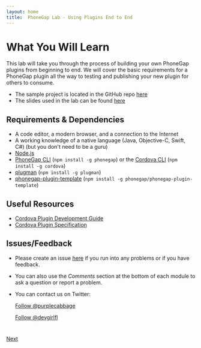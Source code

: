 ```yaml
---
layout: home
title:  PhoneGap Lab - Using Plugins End to End
---
```


# What You Will Learn

This lab will take you through the process of building your own PhoneGap plugins from beginning to end. We will cover
the basic requirements for a PhoneGap plugin all the way to testing and publishing your new plugin for others to consume.

- The sample project is located in the GitHub repo [here](https://github.com/phonegap/workshop-plugins)
- The slides used in the lab can be found [here](http://link)

<!--TODO: Add slides link in above-->

## Requirements & Dependencies

<!--TODO: Specific versions listed below? Node? -->

- A code editor, a modern browser, and a connection to the Internet
- A working knowledge of a native language (Java, Objective-C, Swift, C#) (but you don't need to be a guru)
- [Node.js](https://nodejs.org/)
- [PhoneGap CLI](https://www.npmjs.com/package/phonegap) (`npm install -g phonegap`) or the [Cordova CLI](https://www.npmjs.com/package/cordova-cli) (`npm install -g cordova`)
- [plugman](https://www.npmjs.com/package/plugman) (`npm install -g plugman`)
- [phonegap-plugin-template](https://github.com/phonegap/phonegap-plugin-template) (`npm install -g phonegap/phonegap-plugin-template`)

## Useful Resources

- [Cordova Plugin Development Guide](https://cordova.apache.org/docs/en/latest/guide/hybrid/plugins/)
- [Cordova Plugin Specification](https://cordova.apache.org/docs/en/latest/plugin_ref/spec.html)

## Issues/Feedback

- Please create an issue [here](https://github.com/phonegap/workshop-plugins/issues) if you run into any problems or if you have feedback.

- You can also use the _Comments_ section at the bottom of each module to ask a question or report a problem.

- You can contact us on Twitter:

    <a href="https://twitter.com/purplecabbage" class="twitter-follow-button" data-show-count="true"
    data-size="large" data-lang="en">Follow
    @purplecabbage</a>
    <script>!function(d,s,id){var js,fjs=d.getElementsByTagName(s)[0];if(!d.getElementById(id)){js=d.createElement(s);js.id=id;js.src="//platform.twitter.com/widgets.js";fjs.parentNode.insertBefore(js,fjs);}}(document,"script","twitter-wjs");</script>

    <a href="https://twitter.com/devgirlfl" class="twitter-follow-button" data-show-count="true"
    data-size="large" data-lang="en">Follow
    @devgirlfl</a>
    <script>!function(d,s,id){var js,fjs=d.getElementsByTagName(s)[0];if(!d.getElementById(id)){js=d.createElement(s);js.id=id;js.src="//platform.twitter.com/widgets.js";fjs.parentNode.insertBefore(js,fjs);}}(document,"script","twitter-wjs");</script>

<div class="row" style="margin-top:40px;">
<div class="col-sm-12">
<a href="lesson1.html" class="btn btn-default pull-right">Next <i class="glyphicon
glyphicon-chevron-right"></i></a>
</div>
</div>

<script>
  (function(i,s,o,g,r,a,m){i['GoogleAnalyticsObject']=r;i[r]=i[r]||function(){
  (i[r].q=i[r].q||[]).push(arguments)},i[r].l=1*new Date();a=s.createElement(o),
  m=s.getElementsByTagName(o)[0];a.async=1;a.src=g;m.parentNode.insertBefore(a,m)
  })(window,document,'script','//www.google-analytics.com/analytics.js','ga');

  ga('create', 'UA-72845162-1', 'auto');
  ga('send', 'pageview');

</script>
